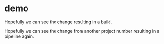 # demo

Hopefully we can see the change resulting in a build. 

Hopefully we can see the change from another project number resulting in a pipeline again.
